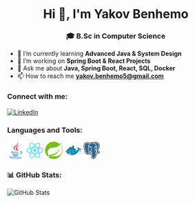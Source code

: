<h1 align="center">Hi 👋, I'm Yakov Benhemo</h1>
<h3 align="center">🎓 B.Sc in Computer Science</h3>

- 🌱 I’m currently learning **Advanced Java & System Design**
- 🔭 I’m working on **Spring Boot & React Projects**
- 💬 Ask me about **Java, Spring Boot, React, SQL, Docker**
- 📫 How to reach me **yakov.benhemo5@gmail.com**

<h3 align="left">Connect with me:</h3>
<p align="left">
<a href="https://linkedin.com/in/yakov-ben-hemo" target="blank">
    <img align="center" src="https://img.shields.io/badge/-LinkedIn-blue?style=flat-square&logo=LinkedIn" alt="LinkedIn" />
</a>
</p>

<h3 align="left">Languages and Tools:</h3>
<p align="left">
    <img src="https://raw.githubusercontent.com/devicons/devicon/master/icons/java/java-original.svg" alt="Java" width="40" height="40"/>
    <img src="https://raw.githubusercontent.com/devicons/devicon/master/icons/react/react-original.svg" alt="React" width="40" height="40"/>
    <img src="https://raw.githubusercontent.com/devicons/devicon/master/icons/spring/spring-original.svg" alt="Spring Boot" width="40" height="40"/>
    <img src="https://raw.githubusercontent.com/devicons/devicon/master/icons/docker/docker-original.svg" alt="Docker" width="40" height="40"/>
    <img src="https://raw.githubusercontent.com/devicons/devicon/master/icons/postgresql/postgresql-original.svg" alt="PostgreSQL" width="40" height="40"/>
</p>

<h3 align="left">📊 GitHub Stats:</h3>
<p align="left">
  <img src="https://github-readme-stats.vercel.app/api?username=yakov152005&show_icons=true&theme=dark" alt="GitHub Stats" />
</p>
